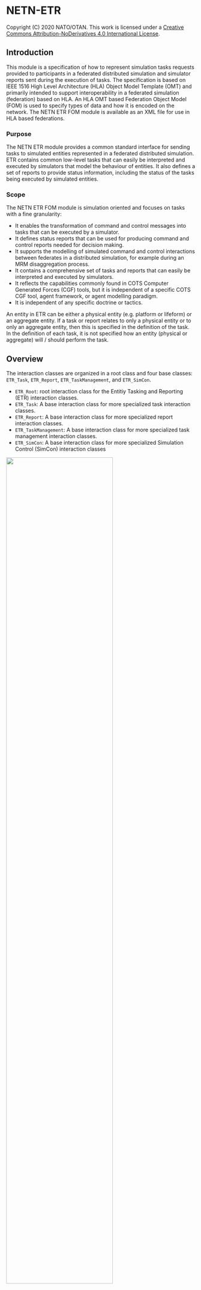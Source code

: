 # NETN-ETR

Copyright (C) 2020 NATO/OTAN.
This work is licensed under a [Creative Commons Attribution-NoDerivatives 4.0 International License](LICENCE.md).

## Introduction
This module is a specification of how to represent simulation tasks requests provided to participants in a federated distributed simulation and simulator reports sent during the execution of tasks. The specification is based on IEEE 1516 High Level Architecture (HLA) Object Model Template (OMT) and primarily intended to support interoperability in a federated simulation (federation) based on HLA. An HLA OMT based Federation Object Model (FOM) is used to specify types of data and how it is encoded on the network. The NETN ETR FOM module is available as an XML file for use in HLA based federations.

### Purpose
The NETN ETR module provides a common standard interface for sending tasks to simulated entities represented in a federated distributed simulation. ETR contains common low-level tasks that can easily be interpreted and executed by simulators that model the behaviour of entities. It also defines a set of reports to provide status information, including the status of the tasks being executed by simulated entities.

### Scope
The NETN ETR FOM module is simulation oriented and focuses on tasks with a fine granularity:
* It enables the transformation of command and control messages into tasks that can be executed by a simulator.
* It defines status reports that can be used for producing command and control reports needed for decision making.
* It supports the modelling of simulated command and control interactions between federates in a distributed simulation, for example during an MRM disaggregation process.
* It contains a comprehensive set of tasks and reports that can easily be interpreted and executed by simulators.
* It reflects the capabilities commonly found in COTS Computer Generated Forces (CGF) tools, but it is independent of a specific COTS CGF tool, agent framework, or agent modelling paradigm.
* It is independent of any specific doctrine or tactics.

An entity in ETR can be either a physical entity (e.g. platform or lifeform) or an aggregate entity. If a task or report relates to only a physical entity or to only an aggregate entity, then this is specified in the definition of the task. In the definition of each task, it is not specified how an entity (physical or aggregate) will / should perform the task.

## Overview
The interaction classes are organized in a root class and four base classes: `ETR_Task`, `ETR_Report`, `ETR_TaskManagement`, and `ETR_SimCon`. 

* `ETR_Root`: root interaction class for the Entitiy Tasking and Reporting (ETR) interaction classes.
* `ETR_Task`: A base interaction class for more specialized task interaction classes.
* `ETR_Report`: A base interaction class for more specialized report interaction classes.
* `ETR_TaskManagement`: A base interaction class for more specialized task management interaction classes.
* `ETR_SimCon`: A base interaction class for more specialized Simulation Control (SimCon) interaction classes

<img src="./images/etr_baseclasses.png" width="75%"/>

### Entity Tasks
This section summarizes the Entity Task interaction classes in the ETR FOM module.

<img src="./images/etr_task.png" width="90%"/>

|Task|Description|
|---|---|
|AddPassage|Task entity to lay/build a passage between the two given points. The passage can for example be a passage through an obstacle or a bridge over a river. The taskee entiity should be within a certain distance tolerance (specified in the federation aggrement) of one of the points of the passage to make the task possible. |
|ClearObstacle|Task an entity to clear the obstacle or minefield with the given ID. The taskee entiity should be within a certain distance tolerance (specified in the federation aggrement) of one of the points of the geometry of the obstacle to make the task possible.|
|CreateObstacle|Task entity to create an obstacle with the given geometry. |
|Dismount|Task entity to dismount from the entity where it is in.|
|EstablishCheckPoint|Task entity to establish a checkpoint. The task defines a location where a checkpoint shall be established and then operated. |
|DisruptCommunication|Task entity to introduce a communication network disruption.|
|FireAtEntity|Task entity to fire at another specified entity.|
|FireAtLocation|Task entity to fire at a location.|
|FollowEntity|Task entity to follow another entity.|
|Move|Task entity to move in the specified direction for the given duration.|
|MoveIntoFormation|Task aggregate entity to move into the given formation with the given heading.|
|MoveToLocation|Task entity to move to the specified location.|
|MoveToEntity|Task entity to move to another entity.|
|Mount|Task entity to mount in the specified entity. The taskee should be within a certain distance tolerance of the entiity to mount into. this tolerance must be specified in the federation agreements. Mount includes: embark (vessel), board (plane), and so on.|
|Observe|Task entity to observe an area with sensors. |
|OperateCheckPoint| Task entity to operate a checkpoint. The task activates a deactivated check point. |
|Patrol|Task entity to perform a patrol. The patrol covers the path from the current location to the start point of the patrol route, and the patrol route itself. The patrol route shall be followed from start to end. The entity behaviour at the end point depends on the patrol type.|
|RemoveCheckPoint|Task entity to remove a checkpoint. This task removes the checkpoint that is generated in the EstablishCheckpoint task. |
|RemovePassage|Task entity to remove the pasasage with the given ID. The taskee entiity should be within a certain distance tolerance (specified in the federation aggrement) of one of the points of the passage to make the task possible.|
|SetOrderedAltitude|Task entity to set the ordered altitude.|
|SetOrderedSpeed|Task entity to set the ordered speed.|
|SetRulesOfEngagement|Task entity to change the rules of engagement.|
|SetTransmitterStatus|Task entity to switch on/off all of its transmitters.|
|StopAtSideOfRoad|Task entity to stop at the side of the road. This task is only relevant for an entity that is moving along a road to a destination. The executing move task is canceled and a new move is defined to a position at the side of the road (the simulator has to calculate this location).|
|TurnToHeading|Task entity to turn to the specified heading.|
|Wait|Task entity to wait a defined duration.|


### Entity Reports
This section summarizes the Entity Report interaction classes in the ETR FOM module, shown in the figure below.

<img src="./images/etr_report.png" width="85%"/>

|Report|Description|
|---|---|
|StatusReport|Status report from an entity about its own (perceived) state. This report is generated with a certain frequency specified in the federation agreements.|
|SpotReport|Spot reports are reports used by all entities to transmit intelligence or information about a spotted enemy, neutral, or unknown entity.|
|InWeaponRangeReport|The entities that are in range of a specific weapon.|


### Task Management
This section summarizes the Task Management interaction classes in the ETR FOM module, shown in the figure below.

<img src="./images/etr_taskmanagement.png" width="85%"/>


|Task Management|Description|
|---|---|
|CancelSpecifiedTasks|Cancel all specified tasks. Tasks already started are also cancelled.|
|CancelAllTasks|Cancel all tasks. Tasks already started are also cancelled.|
|TaskStatusReport|A report about the status of a task given to an entity. The status of the task defined by the TaskId can be: Accepted, Refused, Cancelled, Executing, Completed or Error.|


### Simulation Control
This section summarizes the Simulation Control interaction classes in the ETR FOM module, shown in the figure below.

<img src="./images/etr_simcon.png" width="85%"/>

|Simulation Control|Description|
|---|---|
|MagicMove|Place the entity to the specified location with a given heading. All given task of the entity are cancelled.|
|MagicResource|Changes the resource amount of the entity.|
|QueryCapabilitiesSupported|Query an entity which tasks and reports it supports. The taskee shall respond with a CapabilitiesSupported message.|
|CapabilitiesSupported|Provide the set of tasks and reports that the entity supports. This interaction is in response to a QueryCapabilitiesSupported, using the same Taskee and Tasker.|

## ETR Task Processing

The following sections define how tasks shall be handled.

### ETR Task Modes

The ETR FOM module defines two modes for a task: non-concurrent mode and concurrent mode.

In the non-concurrent mode the task is placed on the non-concurrent task list for the entity, which serves as a waiting list. Once the task is at the head of the task list, and the currently executing task completes, it is removed from the non-concurrent task list and started. Using this task mode, tasks are executed one after the other.

In the concurrent mode the task is placed on the concurrent task list for the entity. This list also serves as a waiting list. Once the task is at the head of the task list and it can execute concurrently with already executing tasks, it is removed from the task list and started.

When no task is executed the task at the head of the non-concurrent task list has a higher priority to start then the task at the head of the concurrent task list.

### ETR Task States

The following states are defined for a task:

* TaskStatus.Received: the task is received;
* TaskStatus.Waiting: the task is waiting for execution;
* TaskStatus.Executing: the task is executing.

The task state diagram is shown below.

<img src="./images/etr_taskstates.png" width="85%"/>

#### Received State
A task in the Received state shall be handled in the following way:

1. Determine if the task is supported. The determination is made by the federate application in accordance with [Entity Task and Reporting Capabilities](#Entity-Task-and-Reporting-Capabilities).
2. If the task is not supported then
    * A `TaskStatusReport` (refused) shall be returned to the Tasker.
    * The task is removed.
3. Else
    * The task shall be placed in either the non-concurrent task list or the concurrent task list depending on the task mode, in accordance with [Task List Ordering](#Task-List-Ordering).
    * A `TaskStatusReport` (accepted) shall be returned to the Tasker.
    * The task shall transition to the Waiting state.

#### Waiting State
A task in the Waiting state shall be handled in the following way:
1.	Determine if the task can start using the following conditions:
    * For a non-concurrent mode task:
        * The task is at head of the non-concurrent task list, and
        * The task’s taskee is not executing a task, and
        * The task has no `StartWhen` time (i.e. the StartWhen is undefined), or the task has a StartWhen time and this time is less than or equal to the current time.
    * For a concurrent mode task:
        * The task is at the head of the concurrent task list and
        * The task has no `StartWhen` time (i.e. the StartWhen is undefined), or the task has a StartWhen time and this time is less than or equal to the current time, and
        * The task does not conflict with other executing tasks, see [Concurrent Tasks](#Concurrent-Tasks).
2.	If the task can start then
    - The task shall be removed from the task list.
    - A `TaskStatusReport` (executing) shall be returned to the Tasker.
    - The task shall transition to the Executing state.
3.	Else
    * The task shall remain in the Waiting state, even if the current time has passed the time specified in the `StartWhen` parameter of the task.

#### Executing State
A task in the Executing state shall be handled in the following way:

1.	Determine if the task has completed. The conditions are scenario specific and the determination is up to the federate application.
2.	If the task has completed then
    * A `TaskStatusReport` (completed) shall be returned to the Tasker.
    * The task is removed.
3.	Else
    * The task shall remain in the Executing state.

#### TaskStatus State
A task in the TaskStatus state shall be handled as specified in the sub states, and also in the following way:

1.	If the task is cancelled by either a `CancelAllTasks` or `CancelSpecifiedTask` then
    * A `TaskStatusReport` (cancelled) shall be returned to the Tasker.
    * The task is removed.
2.	If the task cannot be handled due to an internal federate application error then
    * A `TaskStatusReport` (error) shall be returned to the Tasker and a description of the error shall be included in the message.
    * The task is removed.

### Task List Ordering

Each entity has a non-concurrent task list for tasks in non-concurrent mode and a concurrent task list for tasks in concurrent mode. The task at the head of the non-concurrent task list is the first task to be started once all currently executing tasks are completed. The task at the head of the concurrent task list is the first task to be started when it can run concurrently with all executing tasks or when all currently executing tasks are completed. The ordering of the tasks in both  list shall be according to the following figure.

<img src="./images/etr_tasklist.png" width="85%"/>

The tasklist shall be divided in two parts: a left part that contains tasks where the StartWhen is specified, and a right part that contains tasks where no StartWhen is specified. The division point shall mark the head of the left part and the tail of the right part. A part is empty if there are no tasks for that part.

A task shall be placed in the task list as follows:

1.	If the StartWhen time of the task is specified then the task shall be placed in the left part of the task list, using the StartWhen time to order the tasks in this part (with decreasing StartWhen value towards the head of the list).
2.	If the StartWhen time of the task is not specified then the task shall be placed at the tail of the right part of the task list.

###	Concurrent Tasks

In order to define which tasks can run concurrently, we divide the tasks in four task groups:

| Movement group | Weapon group | SetAction group | Single group |
| --- | --- | --- | --- |
| Move | FireAtLocation | SetOrderedSpeed | Mount |
| MoveToLocation | FireAtLocationWM | SetOrderedAltitude | Dismount |
| MoveToEntity | FireAtEntity | SetRulesOfEngagement | EstablishCheckPoint |
| MoveIntoFormation | FireAtEntityWM | SetTransmitterStatus | OperateCheckPoint |
| FollowEntity || DisruptCommunication | RemoveCheckPoint |
| TurnToHeading ||| CreateObstacle |
| TurnToOrientation ||| CreateMinefield |
| Wait | | | ClearObstacle |
| Patrol | | | AddPassage |
| PatrolRepeating | | | RemovePassage |
| StopAtSideOfRoad | | | |
| Observe | | | |

There are the following restrictions regarding concurrency:

1. Movement group:
   1. Only one task in this group can be executed at the same time.
   2. A task in this group can run together with a task in the Weapon or SetAction group.

2. Weapon group:
   1. Only one task in this group can be executed at the same time.
   2. A task in this group can run together with a task in the Movement or SetAction group.

3. SetAction group:
   1. Multiple tasks in this group can be executed at the same time.
   2. A task in this group can run together with a task in the Movement or Weapon group.

4. Single group:
   1. Only one task in this group can be executed at the same time.
   2. A task in this group can not run together with a task in another group.

So, several tasks can be executed at the same time. For example a Patrol, SetOrderedSpeed and FireAtEntity; or a MoveToLocation, SetOrderedAltitude and FireAtLocation. A FireAtEntity task can be timed while executing a MoveToLocation task by using the StartWhen time. It is also possible to change the speed or altitiude after a certain time during a movement by using the StartWhen time for the SetOrderedSpeed or SetOrderedAltitude task.

## ETR Task Management



## ETR Simulation Control
A Simulation Control task for an entity shall be executed immediately, regardless of the presence of any (concurrent or non-concurrent) executing task.

### Entity Task and Reporting Capabilities

It shall be possible to query an entity for the ETR tasks and ETR reports that it supports. The set of tasks and reports that an entity supports is implementation-specific, and shall be used in the Received state of a task to determine if the task is supported.

With the interaction class `QueryCapabilitiesSupported` an entity can be queried for the supported ETR tasks and ETR reports. The result is provided via the interaction class `CapabilitiesSupported`.

### Magic Move
A `MagicMove` for an entity shall implicitly cancel all tasks for the entity. A TaskStatusReport (cancelled) shall be issued for each task in accordance with the task state diagram.

### Magic Resources
A `MagicResource` shall update the entity resources. Waiting or executing tasks of the entity are affected in the sense that these tasks have more or less resources available after the MagicResource.

## Implementation Requirements
This section lists the requirements for applications that implement Entity Tasking and Reporting. The requirements are provided from receiver point of view (entity taskee, the federate application modelling the entity) and sender point of view (entity tasker, the federate application sending a task or receiving a report for an entity).

The receiver:
1.	SHALL support all ETR TaskManagement and ETR SimCon classes.
2.	MAY support a subset of the ETR Task and ETR Report classes.
3.	SHALL provide all interaction class parameters when sending an ETR interaction.

The sender:
1.	SHALL provide all interaction class parameters when sending an ETR interaction.

In addition, for the receiver, the following SHALL be documented in the federation agreements:
1.	Distance tolerances of supported tasks (for the tasks `Mount`, `EstablishCheckPoint`, `OperateCheckPoint`, `RemoveCheckPoint`, `CreateObstacle`, `ClearObstacle`, `CreateMinefield`, `AddPassage`, and `RemovePassage`).
2.	Entities that provide ETR Reports.
3.	Time frequencies and conditions for the supported ETR Reports.
4.	Modelling agreements related to checkpoints (if supported, see `EstablishCheckPoint`, `OperateCheckPoint`, and `RemoveCheckPoint`).
5.	Modeling agreements related to minefields (if supported, see `CreateMineField`).
